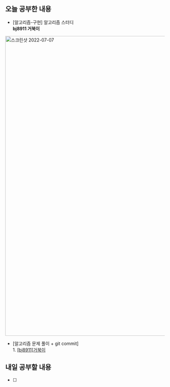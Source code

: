 ## 오늘 공부한 내용
- [알고리즘-구현] 알고리즘 스터디
<br>**bj8911 거북이**<br>
<img width="948" alt="스크린샷 2022-07-07" src="https://user-images.githubusercontent.com/26339069/177820265-cec8ce63-3f28-41f6-8273-ed95d0af60e4.png">

- [알고리즘 문제 풀이 + git commit] <br>1. [[bj8911]거북이](https://github.com/UsainTurtle/UsainTurtleAlgo2/blob/main/20220707/bj8911_%EA%B1%B0%EB%B6%81%EC%9D%B4_%EA%B6%8C%EC%9C%A0%EB%82%98.md)
## 내일 공부할 내용
- [ ] 

